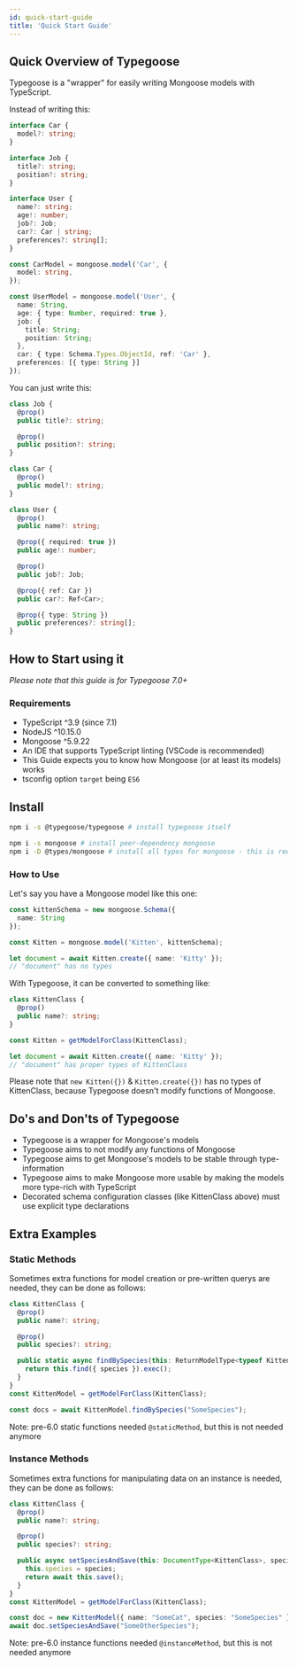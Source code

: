 ```yaml
---
id: quick-start-guide
title: 'Quick Start Guide'
---
```


## Quick Overview of Typegoose

Typegoose is a "wrapper" for easily writing Mongoose models with TypeScript.

Instead of writing this:

```ts
interface Car {
  model?: string;
}

interface Job {
  title?: string;
  position?: string;
}

interface User {
  name?: string;
  age!: number;
  job?: Job;
  car?: Car | string;
  preferences?: string[];
}

const CarModel = mongoose.model('Car', {
  model: string,
});

const UserModel = mongoose.model('User', {
  name: String,
  age: { type: Number, required: true },
  job: {
    title: String;
    position: String;
  },
  car: { type: Schema.Types.ObjectId, ref: 'Car' },
  preferences: [{ type: String }]
});
```

You can just write this:

```ts
class Job {
  @prop()
  public title?: string;

  @prop()
  public position?: string;
}

class Car {
  @prop()
  public model?: string;
}

class User {
  @prop()
  public name?: string;

  @prop({ required: true })
  public age!: number;

  @prop()
  public job?: Job;

  @prop({ ref: Car })
  public car?: Ref<Car>;

  @prop({ type: String })
  public preferences?: string[];
}
```

## How to Start using it

*Please note that this guide is for Typegoose 7.0+*

### Requirements

- TypeScript ^3.9 (since 7.1)
- NodeJS ^10.15.0
- Mongoose ^5.9.22
- An IDE that supports TypeScript linting (VSCode is recommended)
- This Guide expects you to know how Mongoose (or at least its models) works
- tsconfig option `target` being `ES6`

## Install

```sh
npm i -s @typegoose/typegoose # install typegoose itself

npm i -s mongoose # install peer-dependency mongoose
npm i -D @types/mongoose # install all types for mongoose - this is required for typegoose to work in TypeScript
```

### How to Use

Let's say you have a Mongoose model like this one:

```ts
const kittenSchema = new mongoose.Schema({
  name: String
});

const Kitten = mongoose.model('Kitten', kittenSchema);

let document = await Kitten.create({ name: 'Kitty' });
// "document" has no types
```

With Typegoose, it can be converted to something like:

```ts
class KittenClass {
  @prop()
  public name?: string;
}

const Kitten = getModelForClass(KittenClass);

let document = await Kitten.create({ name: 'Kitty' });
// "document" has proper types of KittenClass
```

Please note that `new Kitten({})` & `Kitten.create({})` has no types of KittenClass, because Typegoose doesn't modify functions of Mongoose.

## Do's and Don'ts of Typegoose

- Typegoose is a wrapper for Mongoose's models
- Typegoose aims to not modify any functions of Mongoose
- Typegoose aims to get Mongoose's models to be stable through type-information
- Typegoose aims to make Mongoose more usable by making the models more type-rich with TypeScript
- Decorated schema configuration classes (like KittenClass above) must use explicit type declarations

## Extra Examples

### Static Methods

Sometimes extra functions for model creation or pre-written querys are needed, they can be done as follows:

```ts
class KittenClass {
  @prop()
  public name?: string;

  @prop()
  public species?: string;

  public static async findBySpecies(this: ReturnModelType<typeof KittenClass>, species: string) {
    return this.find({ species }).exec();
  }
}
const KittenModel = getModelForClass(KittenClass);

const docs = await KittenModel.findBySpecies("SomeSpecies");
```

Note: pre-6.0 static functions needed `@staticMethod`, but this is not needed anymore

### Instance Methods

Sometimes extra functions for manipulating data on an instance is needed, they can be done as follows:

```ts
class KittenClass {
  @prop()
  public name?: string;

  @prop()
  public species?: string;

  public async setSpeciesAndSave(this: DocumentType<KittenClass>, species: string) {
    this.species = species;
    return await this.save();
  }
}
const KittenModel = getModelForClass(KittenClass);

const doc = new KittenModel({ name: "SomeCat", species: "SomeSpecies" });
await doc.setSpeciesAndSave("SomeOtherSpecies");
```

Note: pre-6.0 instance functions needed `@instanceMethod`, but this is not needed anymore
